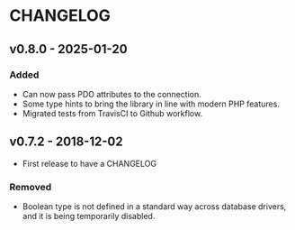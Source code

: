 # CHANGELOG

## v0.8.0 - 2025-01-20
### Added
- Can now pass PDO attributes to the connection.
- Some type hints to bring the library in line with modern PHP features.
- Migrated tests from TravisCI to Github workflow.

## v0.7.2 - 2018-12-02
- First release to have a CHANGELOG

### Removed
- Boolean type is not defined in a standard way across database drivers, and it is being temporarily disabled.
